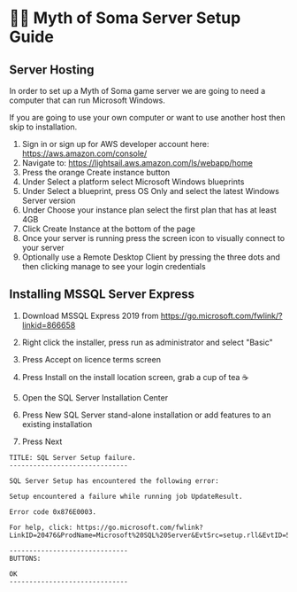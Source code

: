 # 🧙‍♂️ Myth of Soma Server Setup Guide



## Server Hosting

In order to set up a Myth of Soma game server we are going to need a computer that can run Microsoft Windows.

If you are going to use your own computer or want to use another host then skip to installation.

1. Sign in or sign up for AWS developer account here: https://aws.amazon.com/console/
2. Navigate to: https://lightsail.aws.amazon.com/ls/webapp/home
3. Press the orange Create instance button
4. Under Select a platform select Microsoft Windows blueprints
5. Under Select a blueprint, press OS Only and select the latest Windows Server version
6. Under Choose your instance plan select the first plan that has at least 4GB
7. Click Create Instance at the bottom of the page
8. Once your server is running press the screen icon to visually connect to your server
9. Optionally use a Remote Desktop Client by pressing the three dots and then clicking manage to see your login credentials

## Installing MSSQL Server Express

1. Download MSSQL Express 2019 from  https://go.microsoft.com/fwlink/?linkid=866658

2. Right click the installer, press run as administrator and select "Basic"

3. Press Accept on licence terms screen
4. Press Install on the install location screen, grab a cup of tea ☕️
5. Open the SQL Server Installation Center
6. Press New SQL Server stand-alone installation or add features to an existing installation
7. Press Next





```
TITLE: SQL Server Setup failure.
------------------------------

SQL Server Setup has encountered the following error:

Setup encountered a failure while running job UpdateResult.

Error code 0x876E0003.

For help, click: https://go.microsoft.com/fwlink?LinkID=20476&ProdName=Microsoft%20SQL%20Server&EvtSrc=setup.rll&EvtID=50000&EvtType=0x448E4A06%25400x96D07230

------------------------------
BUTTONS:

OK
------------------------------

```


